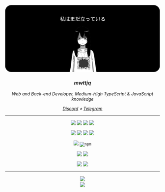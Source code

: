 <div align="center">
<img src="banner.png" alt="Profile Picture"  />
</div>

<h3 align="center"><i> mwttjq </i> </h3>
<p align="center"><i> Web and Back-end Developer, Medium-High TypeScript & JavaScript knowledge </i> </p>
 
 
 <p align="center"><i><a href="https://discord.com/users/885982488281878658">Discord</a> ⋄ <a href="https://t.me/mwttjq">Telegram</a></i></p>
   
<hr>



<div align="center">
<code><img height="20" src="https://img.shields.io/badge/-c++-%2300599C?style=flat-square&logo=c%2B%2B&logoColor=white"/></code> 
<code><img height="20" src="https://img.shields.io/badge/-Java-%23ED8B00?style=flat-square&logo=java&logoColor=white"/></code> 
<code><img height="20" src="https://img.shields.io/badge/-TypeScript-%23323330?style=flat-square&logo=Typescript&logoColor=blue"/></code> 
<code><img height="20" src="https://img.shields.io/badge/-JavaScript-%23323330?style=flat-square&logo=Javascript&logoColor=%23F7DF1E"/></code> 


<code><img height="20" src="https://img.shields.io/badge/-HTML5-E34F26?style=flat-square&logo=html5&logoColor=white" /></code>
<code><img height="20" src="https://img.shields.io/badge/-CSS-264de4?style=flat-square&logo=CSS&logoColor=white" /></code>
<code><img height="20" src="https://img.shields.io/badge/-React-%2300599C?style=flat-square&logo=react&logoColor=white"/></code>
<code><img height="20" src="https://img.shields.io/badge/-Electron-003545?style=flat-square&logo=electron&logoColor=white"/></code> 


<code><img height="20" src="https://img.shields.io/badge/-Node.js-43853d?style=flat-square&logo=Node.js&logoColor=white"/></code> 
<code><img alt="npm" src="https://img.shields.io/badge/-NPM-CB3837?style=flat-square&logo=npm&logoColor=white" /></code>


<code><img height="20" src="https://img.shields.io/badge/-Visual Studio Code-003545?style=flat-square&logo=visualstudiocode&logoColor=0078d7"/></code> 
<code><img height="20" src="https://img.shields.io/badge/-Neovim-164914?style=flat-square&logo=neovim&logoColor=278423"/></code> 

<code><img height="20" src="https://img.shields.io/badge/-Windows-1c78c9?style=flat-square&logo=windows&logoColor=white"/></code> 
<code><img height="20" src="https://img.shields.io/badge/-Kali Linux-141719?style=flat-square&logo=kalilinux&logoColor=white"/></code> 

</div>
<hr>

<div align="center">

![](https://github-readme-stats.vercel.app/api?username=mwttjq&theme=aura&hide_border=false&include_all_commits=true&count_private=false)<br/>
![](https://github-readme-stats.vercel.app/api/top-langs/?username=mwttjq&theme=aura&hide_border=false&include_all_commits=true&count_private=false&layout=compact)
  
   </div>
  
  
  </p>
  
  

  

